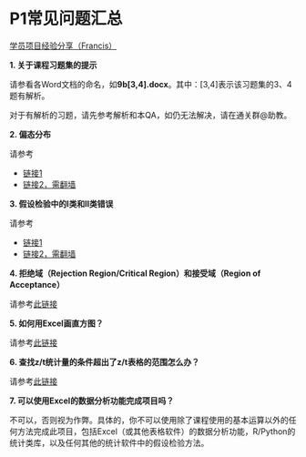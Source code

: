 # P1常见问题汇总

[学员项目经验分享（Francis）](https://francismeng.wordpress.com/2017/10/06/dand001-projec1-review/)

**1. 关于课程习题集的提示**

请参看各Word文档的命名，如**9b[3,4].docx**。其中：[3,4]表示该习题集的3、4题有解析。

对于有解析的习题，请先参考解析和本QA，如仍无法解决，请在通关群@助教。

**2. 偏态分布**

请参考

- [链接1](https://baike.baidu.com/item/%E5%81%8F%E6%80%81%E5%88%86%E5%B8%83)
- [链接2，需翻墙](https://zh.wikipedia.org/wiki/%E5%81%8F%E5%BA%A6) 

**3. 假设检验中的Ⅰ类和Ⅱ类错误**

请参考

- [链接1](https://baike.baidu.com/item/%E5%81%87%E8%AE%BE%E6%A3%80%E9%AA%8C%E4%B8%AD%E7%9A%84%E4%B8%A4%E7%B1%BB%E9%94%99%E8%AF%AF/8198665)
- [链接2，需翻墙](https://zh.wikipedia.org/wiki/%E7%AC%AC%E4%B8%80%E5%9E%8B%E5%8F%8A%E7%AC%AC%E4%BA%8C%E5%9E%8B%E9%8C%AF%E8%AA%A4)

**4. 拒绝域（Rejection Region/Critical Region）和接受域（Region of Acceptance）**

请参考[此链接](http://www.afenxi.com/post/23528)

**5. 如何用Excel画直方图？**

请参考[此链接](http://blog.csdn.net/zhanghongju/article/details/18445591)

**6. 查找z/t统计量的条件超出了z/t表格的范围怎么办？**

请参考[此链接](https://www.graphpad.com/quickcalcs/distMenu/)

**7. 可以使用Excel的数据分析功能完成项目吗？**

不可以，否则视为作弊。具体的，你不可以使用除了课程使用的基本运算以外的任何方法完成此项目，包括Excel（或其他表格软件）的数据分析功能，R/Python的统计类库，以及任何其他的统计软件中的假设检验方法。